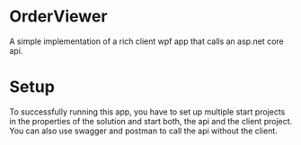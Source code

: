 # OrderViewer
A simple implementation of a rich client wpf app that calls an asp.net core api.

# Setup
To successfully running this app, you have to set up multiple start projects in the properties of the solution and start both, the api and the client project. You can also use swagger and postman to call the api without the client.
